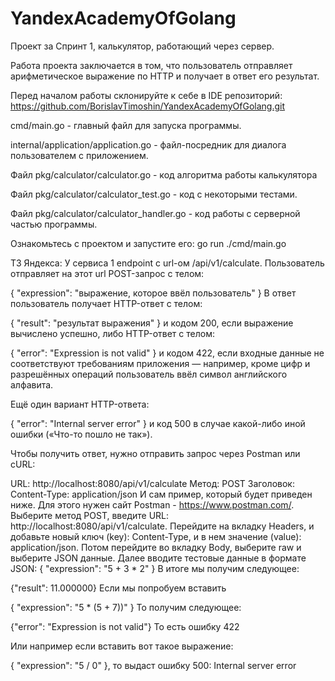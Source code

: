 # YandexAcademyOfGolang

Проект за Спринт 1, калькулятор, работающий через сервер. 

Работа проекта заключается в том, что пользователь отправляет арифметическое выражение по HTTP и получает в ответ его результат.

Перед началом работы склонируйте к себе в IDE репозиторий: https://github.com/BorislavTimoshin/YandexAcademyOfGolang.git

cmd/main.go - главный файл для запуска программы.

internal/application/application.go - файл-посредник для диалога пользователем с приложением.

Файл pkg/calculator/calculator.go - код алгоритма работы калькулятора

Файл pkg/calculator/calculator_test.go - код с некоторыми тестами.

Файл pkg/calculator/calculator_handler.go - код работы с серверной частью программы.

Ознакомьтесь с проектом и запустите его:
go run ./cmd/main.go

ТЗ Яндекса:
У сервиса 1 endpoint с url-ом /api/v1/calculate. Пользователь отправляет на этот url POST-запрос с телом:

{ "expression": "выражение, которое ввёл пользователь" } В ответ пользователь получает HTTP-ответ с телом:

{ "result": "результат выражения" } и кодом 200, если выражение вычислено успешно, либо HTTP-ответ с телом:

{ "error": "Expression is not valid" } и кодом 422, если входные данные не соответствуют требованиям приложения — например, кроме цифр и разрешённых операций пользователь ввёл символ английского алфавита.

Ещё один вариант HTTP-ответа:

{ "error": "Internal server error" } и код 500 в случае какой-либо иной ошибки («Что-то пошло не так»).

Чтобы получить ответ, нужно отправить запрос через Postman или cURL:

URL: http://localhost:8080/api/v1/calculate Метод: POST Заголовок: Content-Type: application/json И сам пример, который будет приведен ниже. Для этого нужен сайт Postman - https://www.postman.com/. Выберите метод POST, введите URL: http://localhost:8080/api/v1/calculate. Перейдите на вкладку Headers, и добавьте новый ключ (key): Content-Type, и в нем значение (value): application/json. Потом перейдите во вкладку Body, выберите raw и выберите JSON данные. Далее вводите тестовые данные в формате JSON: { "expression": "5 + 3 * 2" } В итоге мы получим следующее:

{"result": 11.000000} Если мы попробуем вставить

{ "expression": "5 * (5 + 7))" } То получим следующее:

{"error": "Expression is not valid"} То есть ошибку 422

 Или например если вставить вот такое выражение:

{ "expression": "5 / 0" }, то выдаст ошибку 500: Internal server error